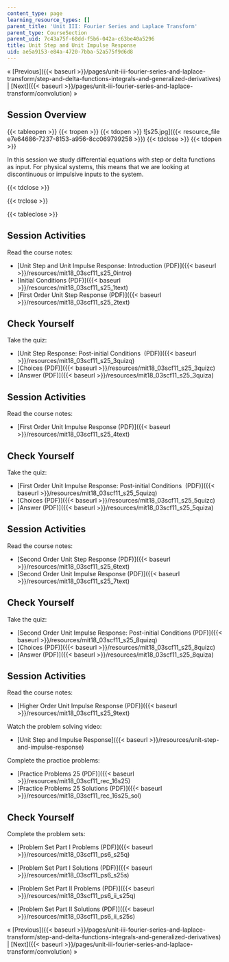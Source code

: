 ```yaml
---
content_type: page
learning_resource_types: []
parent_title: 'Unit III: Fourier Series and Laplace Transform'
parent_type: CourseSection
parent_uid: 7c43a75f-68dd-f5b6-042a-c63be40a5296
title: Unit Step and Unit Impulse Response
uid: ae5a9153-e84a-4720-7bba-52a575f9d6d8
---
```


« [Previous]({{< baseurl >}}/pages/unit-iii-fourier-series-and-laplace-transform/step-and-delta-functions-integrals-and-generalized-derivatives) | [Next]({{< baseurl >}}/pages/unit-iii-fourier-series-and-laplace-transform/convolution) »

Session Overview
----------------

{{< tableopen >}}
{{< tropen >}}
{{< tdopen >}}
![s25.jpg]({{< resource_file e7e64686-7237-8153-a956-8cc069799258 >}})
{{< tdclose >}}
{{< tdopen >}}


In this session we study differential equations with step or delta functions as input. For physical systems, this means that we are looking at discontinuous or impulsive inputs to the system.


{{< tdclose >}}

{{< trclose >}}

{{< tableclose >}}

Session Activities
------------------

Read the course notes:

*   [Unit Step and Unit Impulse Response: Introduction (PDF)]({{< baseurl >}}/resources/mit18_03scf11_s25_0intro)
*   [Initial Conditions (PDF)]({{< baseurl >}}/resources/mit18_03scf11_s25_1text)
*   [First Order Unit Step Response (PDF)]({{< baseurl >}}/resources/mit18_03scf11_s25_2text)

Check Yourself
--------------

Take the quiz:

*   [Unit Step Response: Post-initial Conditions  (PDF)]({{< baseurl >}}/resources/mit18_03scf11_s25_3quizq)
*   [Choices (PDF)]({{< baseurl >}}/resources/mit18_03scf11_s25_3quizc)
*   [Answer (PDF)]({{< baseurl >}}/resources/mit18_03scf11_s25_3quiza)

Session Activities
------------------

Read the course notes:

*   [First Order Unit Impulse Response (PDF)]({{< baseurl >}}/resources/mit18_03scf11_s25_4text)

Check Yourself
--------------

Take the quiz:

*   [First Order Unit Impulse Response: Post-initial Conditions  (PDF)]({{< baseurl >}}/resources/mit18_03scf11_s25_5quizq)
*   [Choices (PDF)]({{< baseurl >}}/resources/mit18_03scf11_s25_5quizc)
*   [Answer (PDF)]({{< baseurl >}}/resources/mit18_03scf11_s25_5quiza)

Session Activities
------------------

Read the course notes:

*   [Second Order Unit Step Response (PDF)]({{< baseurl >}}/resources/mit18_03scf11_s25_6text)
*   [Second Order Unit Impulse Response (PDF)]({{< baseurl >}}/resources/mit18_03scf11_s25_7text)

Check Yourself
--------------

Take the quiz:

*   [Second Order Unit Impulse Response: Post-initial Conditions (PDF)]({{< baseurl >}}/resources/mit18_03scf11_s25_8quizq)
*   [Choices (PDF)]({{< baseurl >}}/resources/mit18_03scf11_s25_8quizc)
*   [Answer (PDF)]({{< baseurl >}}/resources/mit18_03scf11_s25_8quiza)

Session Activities
------------------

Read the course notes:

*   [Higher Order Unit Impulse Response (PDF)]({{< baseurl >}}/resources/mit18_03scf11_s25_9text)

Watch the problem solving video:

*   [Unit Step and Impulse Response]({{< baseurl >}}/resources/unit-step-and-impulse-response)

Complete the practice problems:

*   [Practice Problems 25 (PDF)]({{< baseurl >}}/resources/mit18_03scf11_rec_16s25)
*   [Practice Problems 25 Solutions (PDF)]({{< baseurl >}}/resources/mit18_03scf11_rec_16s25_sol)

Check Yourself
--------------

Complete the problem sets:

*   [Problem Set Part I Problems (PDF)]({{< baseurl >}}/resources/mit18_03scf11_ps6_s25q)
*   [Problem Set Part I Solutions (PDF)]({{< baseurl >}}/resources/mit18_03scf11_ps6_s25s)
  
*   [Problem Set Part II Problems (PDF)]({{< baseurl >}}/resources/mit18_03scf11_ps6_ii_s25q)
*   [Problem Set Part II Solutions (PDF)]({{< baseurl >}}/resources/mit18_03scf11_ps6_ii_s25s)

« [Previous]({{< baseurl >}}/pages/unit-iii-fourier-series-and-laplace-transform/step-and-delta-functions-integrals-and-generalized-derivatives) | [Next]({{< baseurl >}}/pages/unit-iii-fourier-series-and-laplace-transform/convolution) »